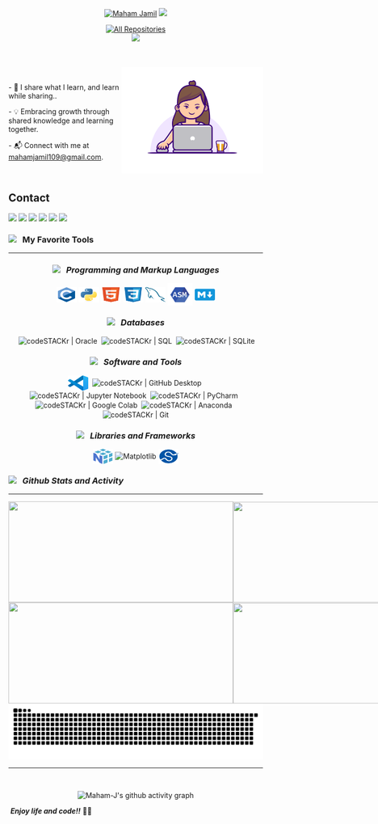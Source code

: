 <!--Intro -->
<p align="center"> 
  <a href="https://github.com/Maham-j">
   <img src="https://readme-typing-svg.demolab.com?font=Fira+Code&size=35&duration=1&pause=10000000&color=9e4c98&center=true&repeat=false&width=435&lines=Maham+Jamil" alt="Maham Jamil" /></a>

  <a>
    <img src="https://readme-typing-svg.demolab.com?font=Fira+Code&pause=1000&width=435&lines=I'm+Data+Scientist;;Data+Enthusiast&font=Fira%20Code&center=true&width=600&height=45&color=9e4c98&vCenter=true&pause=100&size=22" /></a>
</p>

<!--Detailed Github Stats-->
<div align="center">
  <a href="https://profile-summary-for-github.com/user/Maham-j"><img alt="All Repositories" title="Detailed GitHub Statistics" src="https://custom-icon-badges.demolab.com/badge/Detailed%20GitHub%20Statistics-1F222E?style=for-the-badge&logoColor=white&logo=repo"/></a>
</div>

<!--Visitors-->
<div align="center">
  <img src="https://visitor-badge.laobi.icu/badge?page_id=Maham-j.Maham-j&" />
</div>
<br/>
<br/>



<!--Intro Images-->
<img align="right" width="280px"
src="https://github.com/Maham-j/Maham-j/blob/main/image_processing20210525-15929-px7vao.gif" alt="coding" /> 

<!--<img align="right"  height="250px"
src="https://camo.githubusercontent.com/0eda36005abd9bf7e72584afc2f6ef1e808a357cb65a07fc2fe5036ba5268df7/68747470733a2f2f692e70696e696d672e636f6d2f6f726967696e616c732f65382f66342f35332f65386634353334363961336563393765636433353464663436356437333931332e676966" alt="coding" />-->

<!--<img align="right" width="280px" height="220px"
src="https://i.pinimg.com/originals/ef/09/36/ef0936558e58d6bebf73fee2ae895fe3.gif" alt="coding" />-->


<!--Intro-->
<div align="left" width="30%">
<!--- 🌱 I’m currently learning Full stack development, using Javascript and Python frameworks.-->
<br/>
<p>- 🌱 I share what I learn, and learn while sharing..</p>
<p>- 💡 Embracing growth through shared knowledge and learning together.
<p>- 📬 Connect with me at <a href="mailto:mahamjamil109@gmail.com">mahamjamil109@gmail.com</a>.
</div>
<br/>



<!--Contact-->
## Contact 
<div> 
  <a href="https://www.linkedin.com/in/maham-jamil-268584267" target="_blank"><img src="https://img.shields.io/badge/-LinkedIn-%230077B5?style=for-the-badge&logo=linkedin&logoColor=white" target="_blank"></a>  
  <a href="https://www.hackerrank.com/profile/maham_jamil" target="_blank"><img src="https://img.shields.io/badge/-HackerRank-%232EC866?style=for-the-badge&logo=hackerrank&logoColor=white" target="_blank"></a>  
  <a href="https://leetcode.com/mahamjamil596/" target="_blank"><img src="https://img.shields.io/badge/-LeetCode-%23F89F1B?style=for-the-badge&logo=LeetCode&logoColor=white" target="_blank"></a>  
  <a href="https://replit.com/@MahamJamil2" target="_blank"><img src="https://img.shields.io/badge/-Replit-%23667881?style=for-the-badge&logo=replit&logoColor=white" target="_blank"></a>  
  <a href="https://www.reddit.com/user/Ancient-Commission99" target="_blank"><img src="https://img.shields.io/badge/-Reddit-%23FF4500?style=for-the-badge&logo=reddit&logoColor=white" target="_blank"></a>
  <a href="https://learn.microsoft.com/en-gb/users/mahamjamil-9056/" target="_blank"><img src="https://img.shields.io/badge/-Microsoft-%230078D4?style=for-the-badge&logo=microsoft&logoColor=white" target="_blank"></a>


<!--Tools-->
<div>
<h3><img src="https://media2.giphy.com/media/QssGEmpkyEOhBCb7e1/giphy.gif?cid=ecf05e47a0n3gi1bfqntqmob8g9aid1oyj2wr3ds3mg700bl&rid=giphy.gif" width="50px"> &nbsp; My Favorite Tools </h3>
<hr></hr>
</div>

<!--Languages-->
<div align="center" >

### **_<img src="https://media.giphy.com/media/IdyAQJVN2kVPNUrojM/giphy.gif" width="30px"> &nbsp; Programming and Markup Languages_**

  <p>

  <a><img align="center" alt="codeSTACKr | C" height="30px" width="40px" src="https://raw.githubusercontent.com/devicons/devicon/master/icons/c/c-original.svg"/></a>
  <a><img align="center" alt="codeSTACKr | Python" height="30px" width="40px" src="https://github.com/devicons/devicon/blob/master/icons/python/python-original.svg"/></a>
  <a><img align="center" alt="codeSTACKr | HTML" height="30px"  width="40px" src="https://github.com/devicons/devicon/blob/master/icons/html5/html5-original.svg"/></a>
  <a><img align="center" alt="codeSTACKr | CSS" height="30px"  width="40px" src="https://github.com/devicons/devicon/blob/master/icons/css3/css3-original.svg"/></a>
  <a><img align="center" alt="codeSTACKr | MYSQL" height="30px"  width="40px" src="https://github.com/devicons/devicon/blob/master/icons/mysql/mysql-original.svg"/></a>
  <a><img align="center" alt="codeSTACKr | ASM" height="45px"  width="50px" src="https://github.com/Maham-j/Maham-j/blob/main/asm_logo_resized_transparent.png"/></a>
  <a><img align="center" alt="codeSTACKr | Markdown" height="30px"  width="40px" src="https://github.com/Maham-j/Maham-j/blob/main/pluginIcon.png"/></a>
<p>  


<!--Databases and Cloud Hosting  -->

### **_<img src="https://media.giphy.com/media/v1.Y2lkPTc5MGI3NjExbW5vOXVtZGh4a2NydmZpc3p3NXNwc3YyZ2w0bWEzYXRxdmp5YmhneSZlcD12MV9pbnRlcm5hbF9naWZfYnlfaWQmY3Q9Zw/jOzq6q92RYEGoJnoV3/giphy.gif" width="30px"> &nbsp; Databases_**

<a>&nbsp;<img align="center" alt="codeSTACKr | Oracle" height="40px" width="50px" src="https://upload.wikimedia.org/wikipedia/commons/5/50/Oracle_logo.svg"/></a>
<a>&nbsp;<img align="center" alt="codeSTACKr | SQL" height="40px" width="60px" src="https://upload.wikimedia.org/wikipedia/commons/8/87/Sql_data_base_with_logo.png"/></a>
<a>&nbsp;<img align="center" alt="codeSTACKr | SQLite" height="40px" width="50px" src="https://upload.wikimedia.org/wikipedia/commons/9/97/Sqlite-square-icon.svg"/></a>  




<!--  Software and Tools-->

### **_<img src="https://media.giphy.com/media/CAIgh8LKFbIciGx5Qe/giphy.gif" width="30px"> &nbsp; Software and Tools_**
<a>&nbsp;<img align="center" alt="codeSTACKr | VSCode" height="30px" width="40px" src="https://github.com/devicons/devicon/blob/master/icons/vscode/vscode-original.svg"/></a>
<a>&nbsp;<img align="center" alt="codeSTACKr | GitHub Desktop" height="30px" width="40px" src="https://github.githubassets.com/images/modules/logos_page/GitHub-Mark.png"/></a>
<a>&nbsp;<img align="center" alt="codeSTACKr | Jupyter Notebook" height="40px" width="50px" src="https://upload.wikimedia.org/wikipedia/commons/3/38/Jupyter_logo.svg"/></a>
<a>&nbsp;<img align="center" alt="codeSTACKr | PyCharm" height="30px" width="40px" src="https://upload.wikimedia.org/wikipedia/commons/thumb/1/1d/PyCharm_Icon.svg/512px-PyCharm_Icon.svg.png"/></a>
<a>&nbsp;<img align="center" alt="codeSTACKr | Google Colab" height="30px" width="40px" src="https://upload.wikimedia.org/wikipedia/commons/d/d0/Google_Colaboratory_SVG_Logo.svg"/></a>
<a>&nbsp;<img align="center" alt="codeSTACKr | Anaconda" height="30px" width="50px" src="https://upload.wikimedia.org/wikipedia/en/c/cd/Anaconda_Logo.png"/></a>
<a>&nbsp;<img align="center" alt="codeSTACKr | Git" height="30px" width="40px" src="https://upload.wikimedia.org/wikipedia/commons/3/3f/Git_icon.svg"/></a>

<!-- Libraries and Frameworks -->

### **_<img src="https://media.giphy.com/media/IdyAQJVN2kVPNUrojM/giphy.gif" width="30px"> &nbsp; Libraries and Frameworks_**

<p>

<a><img align="center" alt="NumPy" height="30px" width="40px" src="https://github.com/devicons/devicon/blob/master/icons/numpy/numpy-original.svg"/></a>
<a><img align="center" alt="Matplotlib" height="30px" width="40px" src="https://upload.wikimedia.org/wikipedia/commons/8/84/Matplotlib_icon.svg"/></a>
<a><img align="center" alt="SciPy" height="30px" width="40px" src="https://raw.githubusercontent.com/scipy/scipy/main/doc/source/_static/logo.svg"/></a>

</p>



</div>

<!-- Github Stats and Activity -->

**_<h3><img src="https://media.giphy.com/media/KzJkzjggfGN5Py6nkT/giphy.gif" width="50px"> &nbsp; Github Stats and Activity</h3>_**

<hr></hr>

<!-- Container with flexbox to align images side by side -->
<div style="display: flex; justify-content: space-between; align-items: center;">

  <!-- First image with defined size -->
  <img src="https://github-activity-readme-stats.vercel.app/api?username=Maham-j&include_all_commits=true&count_private=true&show_icons=true&theme=github_dark&hide_border=true" width="445" height="200" />

  <!-- Second image with adjusted size to match the first -->
 <img src="https://github-readme-stats-assebc.vercel.app/api/top-langs/?username=Maham-j&layout=compact&theme=github_dark&hide_border=true&exclude_repo=github-readme-stats&hide=makefile,tex,jupyter%20notebook&langs_count=6" width="350" height="199"/>
   
</div>

<!--  streak and top -->

<!-- Container with flexbox to align images side by side -->
<div style="display: flex; justify-content: space-between; align-items: center;">

  <!-- First image with defined size -->
  <!-- Second image with similar size -->
  <img src="https://streak-stats.demolab.com?user=Maham-j&theme=hacker" width="445" height="200" />

  <!-- Second image with adjusted size to match the first -->
 <img src="https://github-contributor-stats.vercel.app/api?username=Maham-j&limit=5&theme=dark&combine_all_yearly_contributions=true" width="350" height="199" />
</div>



 

 <!--  snake -->
 
 <img alt="GitHub Snake" src="https://raw.githubusercontent.com/Maham-j/Maham-j/output/github-contribution-grid-snake-dark.svg" />

<!--Graph-->
 <div align="center" >

<hr></hr>

  <br/>

![Maham-J's github activity graph](https://github-readme-activity-graph.vercel.app/graph?username=Maham-j&bg_color=000000f&color=9e4c98&line=9e4c98&point=403d3d&area=true&hide_border=true)

</div>


&nbsp;***Enjoy life and code!!*** 👋😊


  
 </br>
</br>



